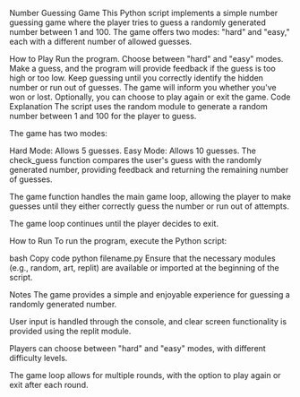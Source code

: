 Number Guessing Game
This Python script implements a simple number guessing game where the player tries to guess a randomly generated number between 1 and 100. The game offers two modes: "hard" and "easy," each with a different number of allowed guesses.

How to Play
Run the program.
Choose between "hard" and "easy" modes.
Make a guess, and the program will provide feedback if the guess is too high or too low.
Keep guessing until you correctly identify the hidden number or run out of guesses.
The game will inform you whether you've won or lost.
Optionally, you can choose to play again or exit the game.
Code Explanation
The script uses the random module to generate a random number between 1 and 100 for the player to guess.

The game has two modes:

Hard Mode: Allows 5 guesses.
Easy Mode: Allows 10 guesses.
The check_guess function compares the user's guess with the randomly generated number, providing feedback and returning the remaining number of guesses.

The game function handles the main game loop, allowing the player to make guesses until they either correctly guess the number or run out of attempts.

The game loop continues until the player decides to exit.

How to Run
To run the program, execute the Python script:

bash
Copy code
python filename.py
Ensure that the necessary modules (e.g., random, art, replit) are available or imported at the beginning of the script.

Notes
The game provides a simple and enjoyable experience for guessing a randomly generated number.

User input is handled through the console, and clear screen functionality is provided using the replit module.

Players can choose between "hard" and "easy" modes, with different difficulty levels.

The game loop allows for multiple rounds, with the option to play again or exit after each round.




